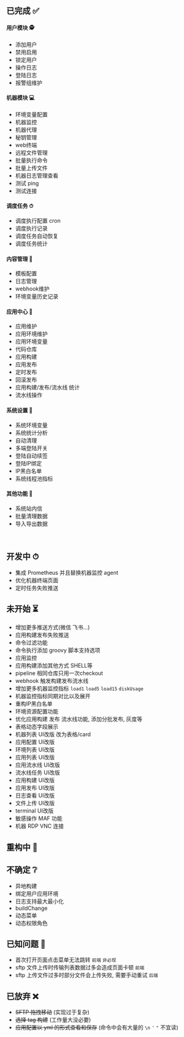 ## 已完成 ✅

#### 用户模块 🕵️‍

* 添加用户
* 禁用启用
* 锁定用户
* 操作日志
* 登陆日志
* 报警组维护

#### 机器模块 💻

* 环境变量配置
* 机器监控
* 机器代理
* 秘钥管理
* web终端
* 远程文件管理
* 批量执行命令
* 批量上传文件
* 机器日志管理查看
* 测试 ping
* 测试连接

#### 调度任务 ⏱

* 调度执行配置 cron
* 调度执行记录
* 调度任务自动恢复
* 调度任务统计

#### 内容管理 📑

* 模板配置
* 日志管理
* webhook维护
* 环境变量历史记录

#### 应用中心 🚀

* 应用维护
* 应用环境维护
* 应用环境变量
* 代码仓库
* 应用构建
* 应用发布
* 定时发布
* 回滚发布
* 应用构建/发布/流水线 统计
* 流水线操作

#### 系统设置 🔧

* 系统环境变量
* 系统统计分析
* 自动清理
* 多端登陆开关
* 登陆自动续签
* 登陆IP绑定
* IP黑白名单
* 系统线程池指标

#### 其他功能 📡

* 系统站内信
* 批量清理数据
* 导入导出数据

<br/>  

## 开发中 ⏱

* 集成 Prometheus 并且替换机器监控 agent
* 优化机器终端页面
* 定时任务失败推送

## 未开始 ⏳

* 增加更多推送方式(微信 飞书...)
* 应用构建发布失败推送
* 命令过滤功能
* 命令执行添加 groovy 脚本支持选项
* 应用监控
* 应用构建添加其他方式 SHELL等
* pipeline 相同仓库只用一次checkout
* webhook 触发构建发布流水线
* 增加更多机器监控指标 `load1` `load5` `load15` `diskUsage`
* 机器监控指标同期对比以及展开
* 重构IP黑白名单
* 环境资源配置功能
* 优化应用构建 发布 流水线功能, 添加分批发布, 灰度等
* 表格动态字段展示
* 机器列表 UI改版 改为表格/card
* 应用配置 UI改版
* 环境列表 UI改版
* 应用列表 UI改版
* 应用流水线 UI改版
* 流水线任务 UI改版
* 应用构建 UI改版
* 应用发布 UI改版
* 日志查看 UI改版
* 文件上传 UI改版
* terminal UI改版
* 敏感操作 MAF 功能
* 机器 RDP VNC 连接

## 重构中 🔨

## 不确定 ❔

* 异地构建
* 绑定用户应用环境
* 日志支持最大最小化
* buildChange
* 动态菜单
* 动态权限角色

## 已知问题 🐞

* 首次打开页面点击菜单无法跳转 `前端` `非必现`
* sftp 文件上传时传输列表数据过多会造成页面卡顿 `前端`
* sftp 上传文件过多时部分文件会上传失败, 需要手动重试 `后端`

## 已放弃 ❌

* ~~SFTP 拖拽移动~~ (实现过于复杂)
* ~~选择 tag 构建~~ (工作量大没必要)
* ~~应用配置以 yml 的形式查看和保存~~ (命令中会有大量的 `\n` `'` `"` 不宜读)
